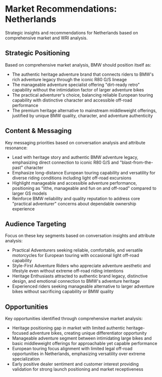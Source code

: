 # Market Recommendations: Netherlands

Strategic insights and recommendations for Netherlands based on comprehensive market and WRI analysis.

## Strategic Positioning
Based on comprehensive market analysis, BMW should position itself as:
- The authentic heritage adventure brand that connects riders to BMW's rich adventure legacy through the iconic R80 G/S lineage
- The manageable adventure specialist offering "dirt-ready retro" capability without the intimidation factor of larger adventure bikes
- The practical adventurer's choice, balancing reliable European touring capability with distinctive character and accessible off-road performance
- The premium heritage alternative to mainstream middleweight offerings, justified by unique BMW quality, character, and adventure authenticity

## Content & Messaging
Key messaging priorities based on conversation analysis and attribute resonance:
- Lead with heritage story and authentic BMW adventure legacy, emphasizing direct connection to iconic R80 G/S and "blast-from-the-past" character
- Emphasize long-distance European touring capability and versatility for diverse riding conditions including light off-road excursions
- Highlight manageable and accessible adventure performance, positioning as "lithe, manageable and fun on and off-road" compared to larger GS models
- Reinforce BMW reliability and quality reputation to address core "practical adventurer" concerns about dependable ownership experience

## Audience Targeting
Focus on these key segments based on conversation insights and attribute analysis:
- Practical Adventurers seeking reliable, comfortable, and versatile motorcycles for European touring with occasional light off-road capability
- Style-First Adventure Riders who appreciate adventure aesthetic and lifestyle even without extreme off-road riding intentions
- Heritage Enthusiasts attracted to authentic brand legacy, distinctive design, and emotional connection to BMW's adventure heritage
- Experienced riders seeking manageable alternative to larger adventure bikes without sacrificing capability or BMW quality

## Opportunities
Key opportunities identified through comprehensive market analysis:
- Heritage positioning gap in market with limited authentic heritage-focused adventure bikes, creating unique differentiator opportunity
- Manageable adventure segment between intimidating large bikes and basic middleweight offerings for approachable yet capable performance
- European touring focus alignment with limited legal off-road opportunities in Netherlands, emphasizing versatility over extreme specialization
- Early positive dealer sentiment and customer interest providing validation for strong launch positioning and market receptiveness